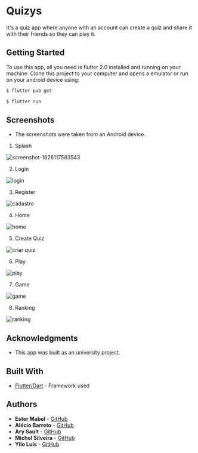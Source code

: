 
# Quizys

It's a quiz app where anyone with an account can create a quiz and share it with their friends so they can play it.


## Getting Started

To use this app, all you need is flutter 2.0 installed and running on your machine. Clone this project to your computer and opens a emulator or run on your android device using: 

```sh
$ flutter pub get
```
```sh
$ flutter run
```

## Screenshots

* The screenshots were taken from an Android device.

1. Splash

![screenshot-1626117583543](https://user-images.githubusercontent.com/51540772/125344786-16799680-e32e-11eb-888e-703a200000d8.png)

2. Login

![login](https://user-images.githubusercontent.com/51540772/125344778-15486980-e32e-11eb-9ff0-8ca9a8757a9b.png)

3. Register

![cadastro](https://user-images.githubusercontent.com/51540772/125344760-1083b580-e32e-11eb-981d-1daa44944435.png)

4. Home

![home](https://user-images.githubusercontent.com/51540772/125344777-14afd300-e32e-11eb-98c8-391d6983b530.png)

5. Create Quiz

![criar quiz](https://user-images.githubusercontent.com/51540772/125344766-11b4e280-e32e-11eb-9856-555c73bf34e8.png)

6. Play

![play](https://user-images.githubusercontent.com/51540772/125344780-15e10000-e32e-11eb-9be7-3e966176982e.png)

7. Game

![game](https://user-images.githubusercontent.com/51540772/125344776-14173c80-e32e-11eb-9b34-fc1a88eba0df.png)

8. Ranking

![ranking](https://user-images.githubusercontent.com/51540772/125344782-16799680-e32e-11eb-9f3a-01749158d237.png)


## Acknowledgments

* This app was built as an university project.


## Built With

* [Flutter/Dart](https://flutter.dev) - Framework used


## Authors

* **Ester Mabel** - [GitHub](https://github.com/estermabel)
* **Alécio Barreto** - [GitHub](https://github.com/barretoalecio)
* **Ary Sault** - [GitHub](https://github.com/arysault)
* **Michel Silveira** - [GitHub](https://github.com/Emberdot)
* **Yllo Luís** - [GitHub](https://github.com/NETfellow)

